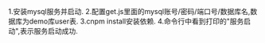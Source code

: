 1.安装mysql服务并启动.
2.配置get.js里面的mysql账号/密码/端口号/数据库名,数据库为demo库user表.
3.cnpm install安装依赖.
4.命令行中看到打印的"服务启动",表示服务启动成功.
